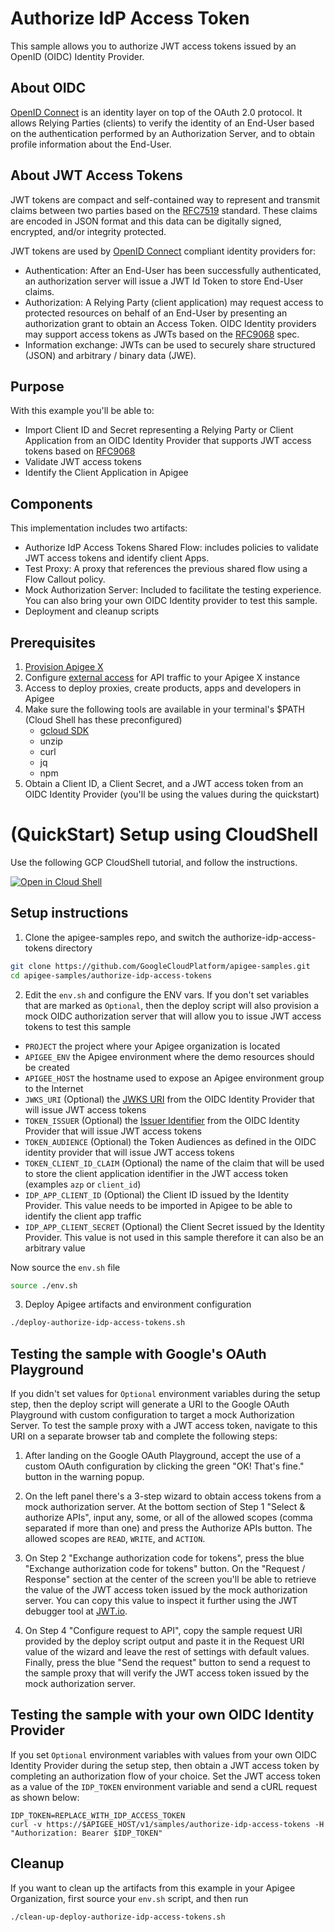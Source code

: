 # Authorize IdP Access Token

This sample allows you to authorize JWT access tokens issued by an OpenID (OIDC) Identity Provider.

## About OIDC

[OpenID Connect](https://openid.net/specs/openid-connect-core-1_0.html) is an identity layer on top of the OAuth 2.0 protocol. It allows Relying Parties (clients) to verify the identity of an End-User based on the authentication performed by an Authorization Server, and to obtain profile information about the End-User.

## About JWT Access Tokens

JWT tokens are compact and self-contained way to represent and transmit claims between two parties based on the [RFC7519](https://www.rfc-editor.org/rfc/rfc7519) standard. These claims are encoded in JSON format and this data can be digitally signed, encrypted, and/or integrity protected.

JWT tokens are used by [OpenID Connect](https://openid.net/specs/openid-connect-core-1_0.html) compliant identity providers for:

* Authentication: After an End-User has been successfully authenticated, an authorization server will issue a JWT Id Token to store End-User claims.
* Authorization: A Relying Party (client application) may request access to protected resources on behalf of an End-User by presenting an authorization grant to obtain an Access Token. OIDC Identity providers may support access tokens as JWTs based on the [RFC9068](https://datatracker.ietf.org/doc/rfc9068/) spec.
* Information exchange: JWTs can be used to securely share structured (JSON) and arbitrary / binary data (JWE).

## Purpose

With this example you'll be able to:

* Import Client ID and Secret representing a Relying Party or Client Application from an OIDC Identity Provider that supports JWT access tokens based on [RFC9068](https://datatracker.ietf.org/doc/rfc9068/)
* Validate JWT access tokens
* Identify the Client Application in Apigee

## Components

This implementation includes two artifacts:

* Authorize IdP Access Tokens Shared Flow: includes policies to validate JWT access tokens and identify client Apps.
* Test Proxy: A proxy that references the previous shared flow using a Flow Callout policy.
* Mock Authorization Server: Included to facilitate the testing experience. You can also bring your own OIDC Identity provider to test this sample.
* Deployment and cleanup scripts

## Prerequisites

1. [Provision Apigee X](https://cloud.google.com/apigee/docs/api-platform/get-started/provisioning-intro)
2. Configure [external access](https://cloud.google.com/apigee/docs/api-platform/get-started/configure-routing#external-access) for API traffic to your Apigee X instance
3. Access to deploy proxies, create products, apps and developers in Apigee
4. Make sure the following tools are available in your terminal's $PATH (Cloud Shell has these preconfigured)
   * [gcloud SDK](https://cloud.google.com/sdk/docs/install)
   * unzip
   * curl
   * jq
   * npm
5. Obtain a Client ID, a Client Secret, and a JWT access token from an OIDC Identity Provider (you'll be using the values during the quickstart)

# (QuickStart) Setup using CloudShell

Use the following GCP CloudShell tutorial, and follow the instructions.

[![Open in Cloud Shell](https://gstatic.com/cloudssh/images/open-btn.png)](https://ssh.cloud.google.com/cloudshell/open?cloudshell_git_repo=https://github.com/GoogleCloudPlatform/apigee-samples&cloudshell_git_branch=main&cloudshell_workspace=.&cloudshell_tutorial=authorize-idp-access-tokens/docs/cloudshell-tutorial.md)

## Setup instructions

1. Clone the apigee-samples repo, and switch the authorize-idp-access-tokens directory

```bash
git clone https://github.com/GoogleCloudPlatform/apigee-samples.git
cd apigee-samples/authorize-idp-access-tokens
```

2. Edit the `env.sh` and configure the ENV vars. If you don't set variables that are marked as `Optional`, then the deploy script will also provision a mock OIDC authorization server that will allow you to issue JWT access tokens to test this sample

* `PROJECT` the project where your Apigee organization is located
* `APIGEE_ENV` the Apigee environment where the demo resources should be created
* `APIGEE_HOST` the hostname used to expose an Apigee environment group to the Internet
* `JWKS_URI` (Optional) the [JWKS URI](https://openid.net/specs/openid-connect-core-1_0.html#RotateSigKeys) from the OIDC Identity Provider that will issue JWT access tokens
* `TOKEN_ISSUER` (Optional) the [Issuer Identifier](https://openid.net/specs/openid-connect-core-1_0.html#IssuerIdentifier) from the OIDC Identity Provider that will issue JWT access tokens
* `TOKEN_AUDIENCE` (Optional) the Token Audiences as defined in the OIDC identity provider that will issue JWT access tokens
* `TOKEN_CLIENT_ID_CLAIM` (Optional) the name of the claim that will be used to store the client application identifier in the JWT access token (examples `azp` or `client_id`)
* `IDP_APP_CLIENT_ID` (Optional) the Client ID issued by the Identity Provider. This value needs to be imported in Apigee to be able to identify the client app traffic
* `IDP_APP_CLIENT_SECRET` (Optional) the Client Secret issued by the Identity Provider. This value is not used in this sample therefore it can also be an arbitrary value

Now source the `env.sh` file

```bash
source ./env.sh
```

3. Deploy Apigee artifacts and environment configuration

```bash
./deploy-authorize-idp-access-tokens.sh
```

## Testing the sample with Google's OAuth Playground

If you didn't set values for `Optional` environment variables during the setup step, then the deploy script will generate a URI to the Google OAuth Playground with custom configuration to target a mock Authorization Server. To test the sample proxy with a JWT access token, navigate to this URI on a separate browser tab and complete the following steps:

1. After landing on the Google OAuth Playground, accept the use of a custom OAuth configuration by clicking the green "OK! That's fine." button in the warning popup.

2. On the left panel there's a 3-step wizard to obtain access tokens from a mock authorization server. At the bottom section of Step 1 "Select & authorize APIs", input any, some, or all of the allowed scopes (comma separated if more than one) and press the Authorize APIs button. The allowed scopes are `READ`, `WRITE`, and `ACTION`.

3. On Step 2 "Exchange authorization code for tokens", press the blue "Exchange authorization code for tokens" button. On the "Request / Response" section at the center of the screen you'll be able to retrieve the value of the JWT access token issued by the mock authorization server. You can copy this value to inspect it further using the JWT debugger tool at [JWT.io](https://jwt.io/).

4. On Step 4 "Configure request to API", copy the sample request URI provided by the deploy script output and paste it in the Request URI value of the wizard and leave the rest of  settings with default values. Finally, press the blue "Send the request" button to send a request to the sample proxy that will verify the JWT access token issued by the mock authorization server.

## Testing the sample with your own OIDC Identity Provider

If you set `Optional` environment variables with values from your own OIDC Identity Provider during the setup step, then obtain a JWT access token by completing an authorization flow of your choice. Set the JWT access token as a value of the `IDP_TOKEN` environment variable and send a cURL request as shown below:

```
IDP_TOKEN=REPLACE_WITH_IDP_ACCESS_TOKEN
curl -v https://$APIGEE_HOST/v1/samples/authorize-idp-access-tokens -H "Authorization: Bearer $IDP_TOKEN"
```

## Cleanup

If you want to clean up the artifacts from this example in your Apigee Organization, first source your `env.sh` script, and then run

```bash
./clean-up-deploy-authorize-idp-access-tokens.sh
```
